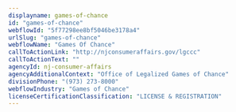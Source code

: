 ```yaml
---
displayname: games-of-chance
id: "games-of-chance"
webflowId: "5f77298ee8bf5046be3178a4"
urlSlug: "games-of-chance"
webflowName: "Games Of Chance"
callToActionLink: "http://njconsumeraffairs.gov/lgccc"
callToActionText: ""
agencyId: nj-consumer-affairs
agencyAdditionalContext: "Office of Legalized Games of Chance"
divisionPhone: "(973) 273-8000"
webflowIndustry: "Games of Chance"
licenseCertificationClassification: "LICENSE & REGISTRATION"
---
```

